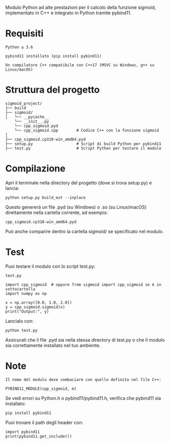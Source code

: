Modulo Python ad alte prestazioni per il calcolo della funzione sigmoid, implementato in C++ e integrato in Python tramite pybind11.
# Requisiti

    Python ≥ 3.6

    pybind11 installato (pip install pybind11)

    Un compilatore C++ compatibile con C++17 (MSVC su Windows, g++ su Linux/macOS)

# Struttura del progetto

    sigmoid_project/
    ├── build
    ├── sigmoid/
    │   └── __pycache__
        └── __init__.py
        └── cpp_sigmoid.pyd
        └── cpp_sigmoid.cpp        # Codice C++ con la funzione sigmoid
    │
    ├── cpp_sigmoid.cp310-win_amd64.pyd
    ├── setup.py                   # Script di build Python per pybind11
    ├── test.py                    # Script Python per testare il modulo

# Compilazione

Apri il terminale nella directory del progetto (dove si trova setup.py) e lancia:

    python setup.py build_ext --inplace

Questo genererà un file .pyd (su Windows) o .so (su Linux/macOS) direttamente nella cartella corrente, ad esempio:

    cpp_sigmoid.cp310-win_amd64.pyd

Può anche comparire dentro la cartella sigmoid/ se specificato nel modulo.
# Test

Puoi testare il modulo con lo script test.py:

    test.py
    
    import cpp_sigmoid  # oppure from sigmoid import cpp_sigmoid se è in sottocartella
    import numpy as np

    x = np.array([0.0, 1.0, 2.0])
    y = cpp_sigmoid.sigmoid(x)
    print("Output:", y)

Lancialo con:

    python test.py

Assicurati che il file .pyd sia nella stessa directory di test.py o che il modulo sia correttamente installato nel tuo ambiente.
# Note

    Il nome del modulo deve combaciare con quello definito nel file C++:

    PYBIND11_MODULE(cpp_sigmoid, m)

Se vedi errori su Python.h o pybind11/pybind11.h, verifica che pybind11 sia installato:

    pip install pybind11

Puoi trovare il path degli header con:

    import pybind11
    print(pybind11.get_include())
